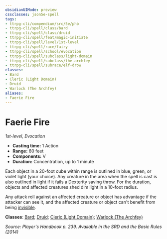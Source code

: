 ```yaml
---
obsidianUIMode: preview
cssclasses: json5e-spell
tags:
- ttrpg-cli/compendium/src/5e/phb
- ttrpg-cli/spell/class/bard
- ttrpg-cli/spell/class/druid
- ttrpg-cli/spell/feat/magic-initiate
- ttrpg-cli/spell/level/1st-level
- ttrpg-cli/spell/race/fairy
- ttrpg-cli/spell/school/evocation
- ttrpg-cli/spell/subclass/light-domain
- ttrpg-cli/spell/subclass/the-archfey
- ttrpg-cli/spell/subrace/elf-drow
classes:
- Bard
- Cleric (Light Domain)
- Druid
- Warlock (The Archfey)
aliases:
- Faerie Fire
---
```

# Faerie Fire
*1st-level, Evocation*  


- **Casting time:** 1 Action
- **Range:** 60 feet
- **Components:** V
- **Duration:** Concentration, up to 1 minute

Each object in a 20-foot cube within range is outlined in blue, green, or violet light (your choice). Any creature in the area when the spell is cast is also outlined in light if it fails a Dexterity saving throw. For the duration, objects and affected creatures shed dim light in a 10-foot radius.

Any attack roll against an affected creature or object has advantage if the attacker can see it, and the affected creature or object can't benefit from being [invisible](/CLI/conditions.md#Invisible).

**Classes**: [Bard](/CLI/lists/list-spells-classes-bard.md); [Druid](/CLI/lists/list-spells-classes-druid.md); [Cleric (Light Domain)](/CLI/lists/list-spells-classes-cleric-light-domain.md); [Warlock (The Archfey)](/CLI/lists/list-spells-classes-warlock-the-archfey.md)

*Source: Player's Handbook p. 239. Available in the <span title='Systems Reference Document (5.1)'>SRD</span> and the Basic Rules (2014)*